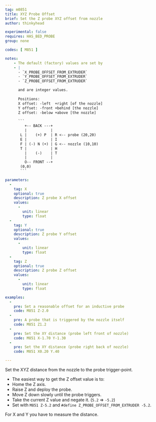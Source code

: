 ```yaml
---
tag: m0851
title: XYZ Probe Offset
brief: Set the Z probe XYZ offset from nozzle
author: thinkyhead

experimental: false
requires: HAS_BED_PROBE
group: none

codes: [ M851 ]

notes: 
    - The default (factory) values are set by 
    - | 
      - `X_PROBE_OFFSET_FROM_EXTRUDER`
      - `Y_PROBE_OFFSET_FROM_EXTRUDER`
      - `Z_PROBE_OFFSET_FROM_EXTRUDER`

      and are integer values.
      
      Positions:   
      X offset: -left  +right [of the nozzle]   
      Y offset: -front +behind [the nozzle]   
      Z offset: -below +above [the nozzle]   

      ```
         +-- BACK ---+   
         |           |   
       L |    (+) P  | R <-- probe (20,20)   
       E |           | I   
       F | (-) N (+) | G <-- nozzle (10,10)   
       T |           | H   
         |    (-)    | T   
         |           |   
         O-- FRONT --+   
       (0,0) 
       ```  

parameters:
  -
    tag: X
    optional: true
    description: Z probe X offset
    values:
      -
        unit: linear
        type: float
  -
    tag: Y
    optional: true
    description: Z probe Y offset
    values:
      -
        unit: linear
        type: float
  -
    tag: Z
    optional: true
    description: Z probe Z offset
    values:
      -
        unit: linear
        type: float

examples:
  -
    pre: Set a reasonable offset for an inductive probe
    code: M851 Z-2.0
  -
    pre: A probe that is triggered by the nozzle itself
    code: M851 Z1.2
  -
    pre: Set the XY distance (probe left front of nozzle)
    code: M851 X-1.70 Y-1.30
  -
    pre: Set the XY distance (probe right back of nozzle)
    code: M851 X0.20 Y.40

---
```


Set the XYZ distance from the nozzle to the probe trigger-point.

  - The easiest way to get the Z offset value is to:
  - Home the Z axis.
  - Raise Z and deploy the probe.
  - Move Z down slowly until the probe triggers.
  - Take the current Z value and negate it. (`5.2` => `-5.2`)
  - Set with `M851 Z-5.2` and `#define Z_PROBE_OFFSET_FROM_EXTRUDER -5.2`.
  
For X and Y you have to measure the distance.
